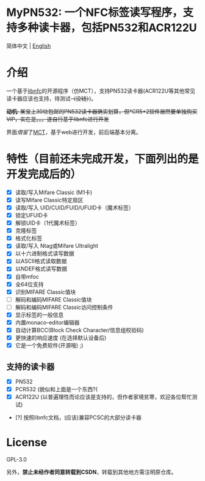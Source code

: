 # MyPN532: 一个NFC标签读写程序，支持多种读卡器，包括PN532和ACR122U

简体中文 | [English](./README-en.md)

# 介绍
一个基于[libnfc](https://github.com/nfc-tools/libnfc)的开源程序（仿MCT），支持PN532读卡器(ACR122U等其他常见读卡器应该也支持，待测试~~（没钱）~~)。

~~**动机**: 某宝上30块包邮的PN532读卡器确实划算，但\*CR5\*2软件居然要单独购买VIP，实在是。。。遂自行基于libnfc进行开发~~

界面*借鉴*了[MCT](https://github.com/ikarus23/MifareClassicTool)，基于web进行开发，前后端基本分离。

# 特性（目前还未完成开发，下面列出的是开发完成后的）

- [x] 读取/写入Mifare Classic (M1卡)
- [x] 读写Mifare Classic特定扇区
- [x] 读取/写入 UID/CUID/FUID/UFUID卡（魔术标签）
- [x] 锁定UFUID卡
- [x] 解锁UID卡（1代魔术标签）
- [x] 克隆标签
- [x] 格式化标签
- [x] 读取/写入 Ntag或Mifare Ultralight
- [x] 以十六进制格式读写数据
- [x] 以ASCII格式读取数据
- [x] 以NDEF格式读写数据
- [x] 自带mfoc
- [x] 全64位支持
- [x] 识别MIFARE Classic值块
- [ ] 解码和编码MIFARE Classic值块
- [ ] 解码和编码MIFARE Classic访问控制条件
- [x] 显示标签的一般信息
- [x] 内置monaco-editor编辑器
- [x] 自动计算BCC(Block Check Character/信息组校验码)
- [x] 更快速的响应速度 (在选择默认设备后)
- [x] 它是一个免费软件(开源哦) ;)

## 支持的读卡器
- [x] PN532
- [x] PCR532 (貌似和上面是一个东西?(
- [x] ACR122U (以普遍理性而论应该是支持的，但作者家境贫寒，欢迎各位帮忙测试)
- [?] 按照libnfc文档，(应该)兼容PCSC的大部分读卡器

# License
GPL-3.0

另外，**禁止未经作者同意转载到CSDN**，转载到其他地方需注明原仓库。

